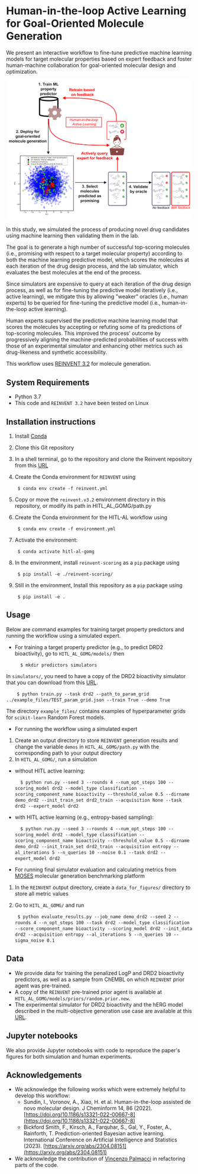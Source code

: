 Human-in-the-loop Active Learning for Goal-Oriented Molecule Generation
=================================================================================================================

We present an interactive workflow to fine-tune predictive machine learning models for target molecular properties based on expert feedback and foster human-machine collaboration for goal-oriented molecular design and optimization.

![Overview of the human-in-the-loop active learning workflow to fine-tune molecular property predictors for goal-oriented molecule generation.](figures/graphical-abstract.png)

In this study, we simulated the process of producing novel drug candidates using machine learning then validating them in the lab.

The goal is to generate a high number of successful top-scoring molecules (i.e., promising with respect to a target molecular property) according to both the machine learning predictive model, which scores the molecules at each iteration of the drug design process, and the lab simulator, which evaluates the best molecules at the end of the process.

Since simulators are expensive to query at each iteration of the drug design process, as well as for fine-tuning the predictive model iteratively (i.e., active learning), we mitigate this by allowing "weaker" oracles (i.e., human experts) to be queried for fine-tuning the predictive model (i.e., human-in-the-loop active learning).

Human experts supervised the predictive machine learning model that scores the molecules by accepting or refuting some of its predictions of top-scoring molecules. This improved the process' outcome by progressively aligning the machine-predicted probabilities of success with those of an experimental simulator and enhancing other metrics such as drug-likeness and synthetic accessibility.

This workflow uses [REINVENT 3.2](https://github.com/MolecularAI/Reinvent) for molecule generation.

System Requirements
-------------
- Python 3.7
- This code and `REINVENT 3.2` have been tested on Linux

Installation instructions
-------------
1. Install [Conda](https://conda.io/projects/conda/en/latest/index.html)
2. Clone this Git repository
3. In a shell terminal, go to the repository and clone the Reinvent repository from this [URL](https://github.com/MolecularAI/Reinvent)
4. Create the Conda environment for `REINVENT` using
   
        $ conda env create -f reinvent.yml

5. Copy or move the `reinvent.v3.2` environment directory in this repository, or modify its path in HITL_AL_GOMG/path.py

6. Create the Conda environment for the HITL-AL workflow using
   
        $ conda env create -f environment.yml

7. Activate the environment:
   
        $ conda activate hitl-al-gomg

8. In the environment, install `reinvent-scoring` as a `pip` package using

        $ pip install -e ./reinvent-scoring/

9. Still in the environment, Install this repository as a `pip` package using

        $ pip install -e .

Usage
-------------
Below are command examples for training target property predictors and running the workflow using a simulated expert.

* For training a target property predictor (e.g., to predict DRD2 bioactivity), go to `HITL_AL_GOMG/models/` then

        $ mkdir predictors simulators

In `simulators/`, you need to have a copy of the DRD2 bioactivity simulator that you can download from this [URL](https://huggingface.co/yasminenahal/hitl-al-gomg-simulators/tree/main).

        $ python train.py --task drd2 --path_to_param_grid ../example_files/TEST_param_grid.json --train True --demo True

The directory `example_files/` contains examples of hyperparameter grids for `scikit-learn` Random Forest models.

* For running the workflow using a simulated expert

1. Create an output directory to store `REINVENT` generation results and change the variable `demos` in `HITL_AL_GOMG/path.py` with the corresponding path to your output directory
2. In `HITL_AL_GOMG/`, run a simulation
- without HITL active learning:

        $ python run.py --seed 3 --rounds 4 --num_opt_steps 100 --scoring_model drd2 --model_type classification --scoring_component_name bioactivity --threshold_value 0.5 --dirname demo_drd2 --init_train_set drd2_train --acquisition None --task drd2 --expert_model drd2

- with HITL active learning (e.g., entropy-based sampling):

        $ python run.py --seed 3 --rounds 4 --num_opt_steps 100 --scoring_model drd2 --model_type classification --scoring_component_name bioactivity --threshold_value 0.5 --dirname demo_drd2 --init_train_set drd2_train --acquisition entropy --al_iterations 5 --n_queries 10 --noise 0.1 --task drd2 --expert_model drd2

* For running final simulator evaluation and calculating metrics from [MOSES](https://github.com/molecularsets/moses) molecular generation benchmarking platform

1. In the `REINVENT` output directory, create a `data_for_figures/` directory to store all metric values
2. Go to `HITL_AL_GOMG/` and run

        $ python evaluate_results.py --job_name demo_drd2 --seed 2 --rounds 4 --n_opt_steps 100 --task drd2 --model_type classification --score_component_name bioactivity --scoring_model drd2 --init_data drd2 --acquisition entropy --al_iterations 5 --n_queries 10 --sigma_noise 0.1

Data
-------------
- We provide data for training the penalized LogP and DRD2 bioactivity predictors, as well as a sample from ChEMBL on which `REINVENT` prior agent was pre-trained.
- A copy of the `REINVENT` pre-trained prior agent is available at `HITL_AL_GOMG/models/priors/random.prior.new`.
- The experimental simulator for DRD2 bioactivity and the hERG model described in the multi-objective generation use case are available at this [URL](https://huggingface.co/yasminenahal/hitl-al-gomg-simulators/tree/main).
  
Jupyter notebooks
-------------
We also provide Jupyter notebooks with code to reproduce the paper's figures for both simulation and human experiments.

Acknowledgements
-------------
- We acknowledge the following works which were extremely helpful to develop this workflow:
  * Sundin, I., Voronov, A., Xiao, H. et al. Human-in-the-loop assisted de novo molecular design. J Cheminform 14, 86 (2022). [https://doi.org/10.1186/s13321-022-00667-8](https://doi.org/10.1186/s13321-022-00667-8)
  * Bickford Smith, F., Kirsch, A., Farquhar, S., Gal, Y., Foster, A., Rainforth, T. Prediction-oriented Bayesian active learning. International Conference on Artificial Intelligence and Statistics (2023). [https://arxiv.org/abs/2304.08151](https://arxiv.org/abs/2304.08151)
- We acknowledge the contribution of [Vincenzo Palmacci](https://github.com/vincenzo-palmacci) in refactoring parts of the code.
